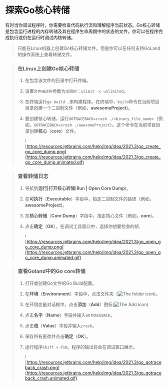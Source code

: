 # 探索Go核心转储

有时当你调试程序时，你需要检查代码执行流和理解程序当前状态。Go核心转储是包含运行进程的内存转储及其在程序生命周期中的状态的文件。你可以在程序完成执行或仍在运行时调试内核转储。

> 只能在Linux机器上创建Go核心转储文件。但是你可以在任何支持GoLand的操作系统上查看转储文件。

>  ### 在Linux上创建Go核心转储
>
> 1. 在包含该文件的目录中打开终端。
>
> 2. 设置`文件描述符`参数为`无限的`：`ulimit -c unlimited`。
>
> 3. 在终端运行`go build .`来构建程序。在终端中，`build`命令在当前项目目录创建一个二进制文件（例如，**awesomeProject**)。
>
> 4. 要创建核心转储，运行`GOTRACEBACK=crash ./<binary_file_name>`（例如，`GOTRACEBACK=crash ./awesomeProject`）。这个命令在当前项目目录创建**核心**（**core**）文件。
>
>    ![https://resources.jetbrains.com/help/img/idea/2021.3/go_create_go_core_dump.png](https://resources.jetbrains.com/help/img/idea/2021.3/go_create_go_core_dump.animated.gif)

> ### 查看转储日志
>
> 1. 导航到**运行|打开核心转储**(**Run | Open Core Dump**)。
>
> 2. 在**可执行**（**Executable**）字段中，指定二进制文件的路径（例如，**awesomeProject**)。
>
> 3. 在**核心转储**（**Core Dump**）字段中，指定核心文件（例如，**core**)。
>
> 4. 点击**确定**（**OK**），在调试工具窗口中，选择你想要检查的帧.
>
>    ![https://resources.jetbrains.com/help/img/idea/2021.3/go_open_go_core_dump.png](https://resources.jetbrains.com/help/img/idea/2021.3/go_open_go_core_dump.animated.gif)

> ### 查看Goland中的Go core转储
>
> 1. 打开或创建Go文件的Go Build配置。
>
> 2. 在**环境**（**Environment**）字段中，点击文件夹（![The folder icon](https://resources.jetbrains.com/help/img/idea/2021.3/icons.nodes.folder.svg))。
>
> 3. 在环境变量对话框中，点击**添加**（**Add**）图标(![The Add icon](https://resources.jetbrains.com/help/img/idea/2021.3/icons.general.add.svg))
>
> 4. 点击**名字**（**Name**）字段并输入`GOTRACEBACK`。
>
> 5. 点击**值**（**Value**）字段并输入`crash`。
>
> 6. 保存所有更改并点击**确定**（**OK**）。
>
> 7. 运行程序`Shift + F10`。程序的输出将会在调试窗口展示。
>
>    ![https://resources.jetbrains.com/help/img/idea/2021.3/go_gotraceback_crash.png](https://resources.jetbrains.com/help/img/idea/2021.3/go_gotraceback_crash.animated.gif)



